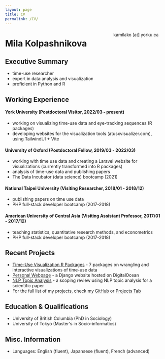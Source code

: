 ```yaml
---
layout: page
title: CV
permalink: /CV/
---
```


<span style="float:right;padding:6px"> 
  kamilako [at] yorku.ca
</span>

# Mila Kolpashnikova  

## Executive Summary

* time-use researcher
* expert in data analysis and visualization
* proficient in Python and R

## Working Experience

#### York University (Postdoctoral Visitor, 2022/03 - present) 

* working on visualizing time-use data and eye-tracking sequences (R packages)
* developing websites for the visualization tools (atusxvisualizer.com), using TailwindUI + Vite

#### University of Oxford (Postdoctoral Fellow, 2019/03 - 2022/03) 

* working with time use data and creating a Laravel website for visualizations (currently transformed into R packages)
* analysis of time-use data and publishing papers
* The Data Incubator (data science) bootcamp (2021)

#### National Taipei University (Visiting Researcher, 2018/01 - 2018/12)

* publishing papers on time use data
* PHP full-stack developer bootcamp (2017-2018)

#### American University of Central Asia (Visiting Assistant Professor, 2017/01 - 2017/12)

* teaching statistics, quantitative research methods, and econometrics
* PHP full-stack developer bootcamp (2017-2018)

## Recent Projects

* [Time-Use Visualization R Packages](https://data-science-for-social-scientists.github.io/) - 7 packages on wrangling and interactive visualizations of time-use data
* [Personal Webpage](https://www.kamilakolpashnikova.com) - a Django website hosted on DigitalOcean
* [NLP Topic Analysis](https://osf.io/gyzjq) - a scoping review using NLP topic analysis for a scientific paper
* For the full list of my projects, check my [GitHub](https://github.com/Kolpashnikova) or [Projects Tab](/projects/)

## Education & Qualifications

* University of British Columbia (PhD in Sociology) 
* University of Tokyo (Master's in Socio-informatics)

## Misc. Information

* Languages: English (fluent), Japansese (fluent), French (advanced)
